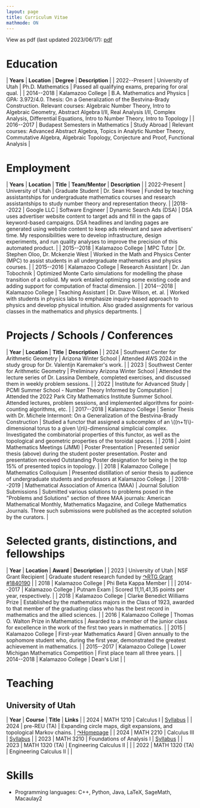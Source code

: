 ```yaml
---
layout: page
title: Curriculum Vitae
mathmode: ON
---
```


View as pdf (last updated 2023/06/17): [pdf](assets/pdf/Curriculum_Vitae.pdf)

# Education

| **Years** | **Location** | **Degree** | **Description** |
| 2022--Present | University of Utah | Ph.D. Mathematics | Passed all qualifying exams, preparing for oral qual. |
| 2014--2018 | Kalamazoo College | B.A. Mathematics and Physics | GPA: 3.972/4.0. Thesis: On a Generalization of the Bestvina-Brady Construction. Relevant courses: Algebraic Number Theory, Intro to Algebraic Geometry, Abstract Algebra I/II, Real Analysis I/II, Complex Analysis, Differential Equations, Intro to Number Theory, Intro to Topology |
| 2016--2017 | Budapest Semesters in Mathematics | Study Abroad | Relevant courses: Advanced Abstract Algebra, Topics in Analytic Number Theory, Commutative Algebra, Algebraic Topology, Conjecture and Proof, Functional Analysis |

# Employment

| **Years** | **Location** | **Title** | **Team/Mentor** | **Description** |
| 2022-Present | University of Utah | Graduate Student | Dr. Sean Howe | Funded by teaching assistantships for undergraduate mathematics courses and research assistantships to study number theory and representation theory. |
|2018--2022 | Google LLC | Software Engineer | Dynamic Search Ads (DSA) | DSA uses advertiser website content to target ads and fill in the gaps of keyword-based campaigns. DSA headlines and landing pages are generated using website content to keep ads relevant and save advertisers' time. My responsibilities were to develop infrastructure, design experiments, and run quality analyses to improve the precision of this automated product. |
| 2015--2018 | Kalamazoo College | MPC Tutor | Dr. Stephen Oloo, Dr. Mckenzie West | Worked in the Math and Physics Center (MPC) to assist students in all undergraduate mathematics and physics courses. |
| 2015--2016 | Kalamazoo College | Research Assistant | Dr. Jan Tobochnik | Optimized Monte Carlo simulations for modelling the phase transition of a colloid. My work entailed optimizing some existing code and adding support for computation of fractal dimension. |
| 2014--2018 | Kalamazoo College | Teaching Assistant | Dr. Dave Wilson, et. al. | Worked with students in physics labs to emphasize inquiry-based approach to physics and develop physical intuition. Also graded assignments for various classes in the mathematics and physics departments. |

# Projects / Schools / Conferences

| **Year** | **Location** | **Title** | **Description** |
| 2024 | Southwest Center for Arithmetic Geometry | Arizona Winter School | Attended AWS 2024 in the study group for Dr. Valentijn Karemaker's work. |
| 2023 | Southwest Center for Arithmetic Geometry | Preliminary Arizona Winter School | Attended the lecture series of Dr. Lassina Dembele, completed exercises, and discussed them in weekly problem sessions. |
| 2022 | Institute for Advanced Study | PCMI Summer School - Number Theory Informed by Computation | Attended the 2022 Park City Mathematics Institute Summer School. Attended lectures, problem sessions, and implemented algorithms for point-counting algorithms, etc. |
| 2017--2018 | Kalamazoo College | Senior Thesis with Dr. Michele Intermont: On a Generalization of the Bestvina-Brady Construction | Studied a functor that assigned a subcomplex of an \\((n+1)\\)-dimensional torus to a given \\(n\\)-dimensional simplicial complex. Investigated the combinatorial properties of this functor, as well as the topological and geometric properties of the toroidal spaces. |
| 2018 | Joint Mathematics Meetings (JMM) | Poster Presentation | Presented senior thesis (above) during the student poster presentation. Poster and presentation received Outstanding Poster designation for being in the top 15% of presented topics in topology. |
| 2018 | Kalamazoo College | Mathematics Colloquium | Presented distillation of senior thesis to audience of undergraduate students and professors at Kalamazoo College. |
| 2018--2019 | Mathematical Association of America (MAA) | Journal Solution Submissions | Submitted various solutions to problems posed in the "Problems and Solutions" section of three MAA journals: American Mathematical Monthly, Mathematics Magazine, and College Mathematics Journals. Three such submissions were published as the accepted solution by the curators. |

# Selected grants, distinctions, and fellowships

| **Year** | **Location** | **Award** | **Description** |
| 2023 | University of Utah | NSF Grant Recipient | Graduate student research funded by [&#x21B7;RTG Grant #1840190](https://www.nsf.gov/awardsearch/showAward?AWD_ID=1840190) |
| 2018 | Kalamazoo College | Phi Beta Kappa Member | |
| 2014--2017 | Kalamazoo College | Putnam Exam | Scored 11,11,41,35 points per year, respectively. |
| 2018 | Kalamazoo College | Clarke Benedict Williams Prize | Established by the mathematics majors in the Class of 1923, awarded to that member of the graduating class who has the best record in mathematics and the allied sciences. |
| 2016 | Kalamazoo College | Thomas O. Walton Prize in Mathematics | Awarded to a member of the junior class for excellence in the work of the first two years in mathematics. |
| 2015 | Kalamazoo College | First-year Mathematics Award | Given annually to the sophomore student who, during the first year, demonstrated the greatest achievement in mathematics. |
| 2015--2017 | Kalamazoo College | Lower Michigan Mathematics Competition | First place team all three years. |
| 2014--2018 | Kalamazoo College | Dean's List | |

# Teaching

## University of Utah

| **Year** | **Course** | **Title** | **Links** |
| 2024 | MATH 1210 | Calculus I | [Syllabus](assets/pdf/2024_1210_syllabus.pdf) |
| 2024 | pre-REU (TA) | Expanding circle maps, digit expansions, and topological Markov chains. | [&#x21B7;Homepage](https://www.math.utah.edu/~vinhage/prereu24/materials/) |
| 2024 | MATH 2210 | Calculus III | [Syllabus](assets/pdf/2024_2210_syllabus.pdf) |
| 2023 | MATH 3210 | Foundations of Analysis I | [Syllabus](assets/pdf/2023_3210_syllabus.pdf) |
| 2023 | MATH 1320 (TA) | Engineering Calculus II | |
| 2022 | MATH 1320 (TA) | Engineering Calculus II | |

# Skills

* Programming languages: C++, Python, Java, LaTeX, SageMath, Macaulay2
